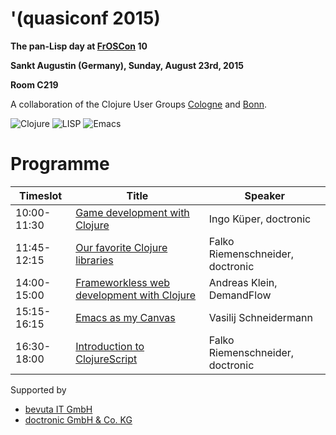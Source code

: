 # '(quasiconf 2015)

**The pan-Lisp day at [FrOSCon](https://www.froscon.de/) 10**

**Sankt Augustin (Germany), Sunday, August 23rd, 2015**

__Room C219__

A collaboration of the Clojure User Groups
[Cologne](http://www.meetup.com/clojure-cologne/) and
[Bonn](https://groups.google.com/forum/#!forum/clojure-user-group-bonn).


![Clojure](https://github.com/friemen/cugb/blob/master/clojure.png)
![LISP](http://www.lisperati.com/lisplogo_flag2_256.png)
![Emacs](https://github.com/friemen/cugb/blob/master/emacs.png)


# Programme


Timeslot | Title | Speaker
--- | --- | ---
10:00-11:30 | [Game development with Clojure](http://programm.froscon.de/2015/events/1634.html) | Ingo Küper, doctronic
11:45-12:15 | [Our favorite Clojure libraries](http://programm.froscon.de/2015/events/1683.html) | Falko Riemenschneider, doctronic
14:00-15:00 | [Frameworkless web development with Clojure](http://programm.froscon.de/2015/events/1635.html) | Andreas Klein, DemandFlow
15:15-16:15 | [Emacs as my Canvas](http://programm.froscon.de/2015/events/1667.html) | Vasilij Schneidermann
16:30-18:00 | [Introduction to ClojureScript](http://programm.froscon.de/2015/events/1636.html) | Falko Riemenschneider, doctronic


Supported by

* [bevuta IT GmbH](http://www.bevuta.com)
* [doctronic GmbH & Co. KG](http://www.doctronic.de/)
